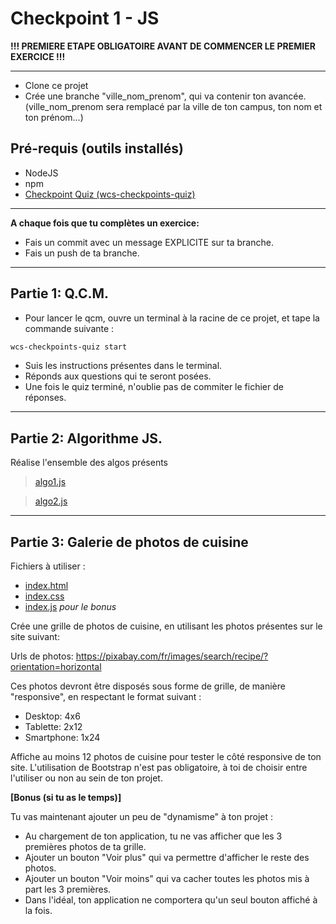 # Checkpoint 1 - JS

**!!! PREMIERE ETAPE OBLIGATOIRE AVANT DE COMMENCER LE PREMIER EXERCICE !!!**

-----------------------------------
* Clone ce projet
* Crée une branche "ville_nom_prenom", qui va contenir ton avancée. (ville_nom_prenom sera remplacé par la ville de ton campus, ton nom et ton prénom...)

## Pré-requis (outils installés)

* NodeJS
* npm
* [Checkpoint Quiz (wcs-checkpoints-quiz)](https://www.npmjs.com/package/wcs-checkpoints-quiz)

-----------------------------------
__A chaque fois que tu complètes un exercice:__
* Fais un commit avec un message EXPLICITE sur ta branche.
* Fais un push de ta branche.

-----------------------------------
## Partie 1: Q.C.M.

* Pour lancer le qcm, ouvre un terminal à la racine de ce projet, et tape la commande suivante :

```sh
wcs-checkpoints-quiz start
```
* Suis les instructions présentes dans le terminal.
* Réponds aux questions qui te seront posées.
* Une fois le quiz terminé, n'oublie pas de commiter le fichier de réponses.


-----------------------------------
## Partie 2: Algorithme JS.

Réalise l'ensemble des algos présents

> [algo1.js](./algo1.js)

> [algo2.js](./algo2.js)

-----------------------------------

## Partie 3: Galerie de photos de cuisine

Fichiers à utiliser :

* [index.html](./index.html)
* [index.css](./index.css)
* [index.js](./index.js) _pour le bonus_

Crée une grille de photos de cuisine, en utilisant les photos présentes sur le site suivant:

Urls de photos:
https://pixabay.com/fr/images/search/recipe/?orientation=horizontal

Ces photos devront être disposés sous forme de grille, de manière "responsive", en respectant le format suivant :

* Desktop: 4x6
* Tablette: 2x12
* Smartphone: 1x24

Affiche au moins 12 photos de cuisine pour tester le côté responsive de ton site.
L'utilisation de Bootstrap n'est pas obligatoire, à toi de choisir entre l'utiliser ou non au sein de ton projet.

**[Bonus (si tu as le temps)]**

Tu vas maintenant ajouter un peu de "dynamisme" à ton projet :

* Au chargement de ton application, tu ne vas afficher que les 3 premières photos de ta grille.
* Ajouter un bouton "Voir plus" qui va permettre d'afficher le reste des photos.
* Ajouter un bouton "Voir moins" qui va cacher toutes les photos mis à part les 3 premières.
* Dans l'idéal, ton application ne comportera qu'un seul bouton affiché à la fois.
